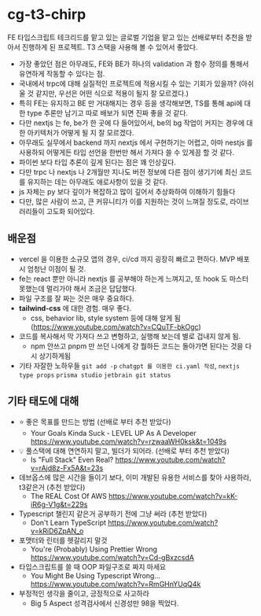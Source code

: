 # cg-t3-chirp

FE 타입스크립트 테크리드를 맡고 있는 글로벌 기업을 맡고 있는 선배로부터 추천을 받아서 진행하게 된 프로젝트.
T3 스택을 사용해 볼 수 있어서 좋았다.

- 가장 좋았던 점은 아무래도, FE와 BE가 하나의 validation 과 함수 정의를 통해서 유연하게 작동할 수 있다는 점.
- 국내에서 trpc에 대해 실질적인 프로젝트에 적용시킬 수 있는 기회가 있을까? (아쉬울 것 같지만, 우선은 어떤 식으로 적용이 될지 잘 모르겠다.)
- 특히 FE는 유지하고 BE 만 거대해지는 경우 등을 생각해보면, TS를 통해 api에 대한 type 추론만 남기고 따로 배보가 되면 진짜 좋을 것 같다.
- 다만 nextjs 는 fe, be가 한 곳에 다 들어있어서, be의 bg 작업이 커지는 경우에 대한 아키텍처가 어떻게 될 지 잘 모르겠다.
- 아무래도 실무에서 backend 까지 nextjs 에서 구현하기는 어렵고, 아마 nestjs 를 사용하되 어떻게든 타입 선언을 한번만 해서 가져다 쓸 수 있게끔 할 것 같다.
- 파이썬 보다 타입 추론이 깊게 된다는 점은 꽤 인상깊다.
- 다만 trpc 나 nextjs 나 2개월만 지나도 버전 정보에 다른 점이 생기기에 최신 코드를 유지하는 데는 아무래도 애로사항이 있을 것 같다.
- js 자체는 py 보다 깊이가 복잡하고 많이 깊어서 추상화하여 이해하기 힘들다
- 다만, 많은 사람이 쓰고, 큰 커뮤니티가 이를 지원하는 것이 느껴질 정도로, 라이브러리들이 고도화 되어있다.


## 배운점

- vercel 을 이용한 소규모 앱의 경우, ci/cd 까지 굉장히 빠르고 편하다. MVP 배포시 엄청난 이점이 될 것.
- fe는 react 뿐만 아니라 nextjs 를 공부해야 하는게 느껴지고, 또 hook 도 마스터 못했는데 멀리가야 해서 조금은 답답했다.
- 파일 구조를 잘 짜는 것은 매우 중요하다.
- **tailwind-css** 에 대한 경험. 매우 좋다. 
  - css, behavior lib, style system 등에 대해 알게 됨 (https://www.youtube.com/watch?v=CQuTF-bkOgc)
- 코드를 복사해서 막 가져다 쓰고 변형하고, 실행해 보는데 별로 겁내지 않게 됨. 
  - npm 안쓰고 pnpm 만 쓰던 나에게 걍 뭘하든 코드는 돌아가면 된다는 것을 다시 상기하게됨
- 기타 자잘한 노하우들 `git add -p` `chatgpt 를 이용한 ci.yaml 작성`, `nextjs type props` `prisma studio` `jetbrain git status`

## 기타 태도에 대해

- ⭐️ 좋은 목표를 만드는 방법 (선배로 부터 추천 받았다)
  - Your Goals Kinda Suck - LEVEL UP As A Developer https://www.youtube.com/watch?v=rzwaaWH0ksk&t=1049s
- 💡 풀스택에 대해 연연하지 말고, 빌더가 되어라. (선배로 부터 추천 받았다)
  - Is "Full Stack" Even Real? https://www.youtube.com/watch?v=rAjd8z-Fx5A&t=23s
- 데브옵스에 많은 시간을 들이기 보다, 이미 개발된 유용한 서비스를 찾아 사용하라, t3같은거 (추천 받았다)
  - The REAL Cost Of AWS https://www.youtube.com/watch?v=kK-iR6g-V1g&t=229s
- Typescript 챌린지 같은거 공부하기 전에 그냥 써라 (추천 받았다)
  - Don't Learn TypeScript https://www.youtube.com/watch?v=kRiD6ZpAN_o
- 포맷터와 린터를 헷갈리지 말것
  - You're (Probably) Using Prettier Wrong https://www.youtube.com/watch?v=Cd-gBxzcsdA
- 타입스크립트를 쓸 때 OOP 파일구조로 짜지 마세요
  - You Might Be Using Typescript Wrong... https://www.youtube.com/watch?v=RmGHnYUqQ4k
- 부정적인 생각을 줄이고, 긍정적으로 사고하라
  - Big 5 Aspect 성격검사에서 신경성만 98을 찍었다.
